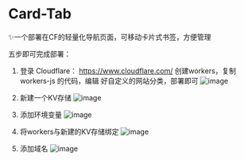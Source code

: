 # Card-Tab
✨一个部署在CF的轻量化导航页面，可移动卡片式书签，方便管理


五步即可完成部署：
1. 登录 Cloudflare：   https://www.cloudflare.com/  创建workers，复制workers-js 的代码，编辑
   好自定义的网站分类，部署即可
![image](https://github.com/user-attachments/assets/dc7996e6-2631-46d1-9c0c-c6999fc1e1ce)

2. 新建一个KV存储
![image](https://github.com/user-attachments/assets/706a7735-b47a-4f66-bdb4-827c38be692b)

3. 添加环境变量
![image](https://github.com/user-attachments/assets/532dcb8f-dc30-4ca9-aac9-21ef546bf367)

4. 将workers与新建的KV存储绑定
![image](https://github.com/user-attachments/assets/9b166809-5b1e-451e-be99-253f6e60be54)

5. 添加域名
![image](https://github.com/user-attachments/assets/4f23eab6-e94c-49b1-9198-3c8e05dffa8a)
